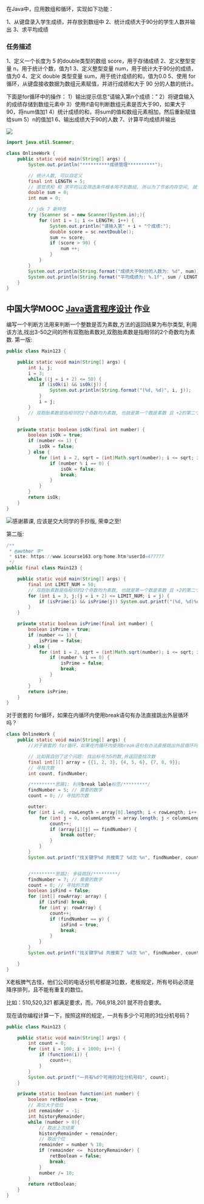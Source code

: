 在Java中，应用数组和循环，实现如下功能：

1、从键盘录入学生成绩，并存放到数组中
2、统计成绩大于90分的学生人数并输出
3、求平均成绩

### 任务描述

1、定义一个长度为 5 的double类型的数组 score，用于存储成绩
2、定义整型变量 n，用于统计个数，值为1
3、定义整型变量 num，用于统计大于90分的成绩，值为0
4、定义 double 类型变量 sum，用于统计成绩的和，值为0.0
5、使用 for 循环，从键盘接收数据为数组元素赋值，并进行成绩和大于 90 分的人数的统计。

下面是for循环中的操作：
1）输出提示信息“请输入第n个成绩：”
2）将键盘输入的成绩存储到数组元素中
3）使用if语句判断数组元素是否大于90，如果大于90，将num值加1
4）统计成绩的和，将sum的值和数组元素相加，然后重新赋值给sum
5）n的值加1
6、输出成绩大于90的人数
7、计算平均成绩并输出

![](https://upload-images.jianshu.io/upload_images/1662509-7dea1f33b157bd88.png?imageMogr2/auto-orient/strip%7CimageView2/2/w/1240)

```java
import java.util.Scanner;

class OnlineWork {
    public static void main(String[] args) {
        System.out.println("**********成绩管理**********");

        // 统计人数, 可以自定义
        final int LENGTH = 5;
        // 感觉求和 和 求平均以及筛选条件根本用不到数组, 所以为了节省内存空间, 就没有用数组了
        double sum = 0;
        int num = 0;

        // jdk 7 新特性
        try (Scanner sc = new Scanner(System.in);){
            for (int i = 1; i <= LENGTH; i++) {
                System.out.println("请输入第" + i + "个成绩:");
                double score = sc.nextDouble();
                sum += score;
                if (score > 90) {
                    num ++;
                }
            }
        }
        System.out.println(String.format("成绩大于90分的人数为: %d", num));
        System.out.println(String.format("平均成绩为: %.1f", sum / LENGTH));
    }
}
```

## 中国大学MOOC  [Java语言程序设计](http://www.icourse163.org/course/ECJTU-1206089803) 作业
编写一个判断方法用来判断一个整数是否为素数,方法的返回结果为布尔类型,
利用该方法,找出3-50之间的所有双胞胎素数对,双胞胎素数是指相邻的2个奇数均为素数.
第一版:

```java
public class Main123 {

	public static void main(String[] args) {
		int i, j;
		i = 3;
		while ((j = i + 2) <= 50) {
			if (isOk(i) && isOk(j)) {
				System.out.println(String.format("(%d, %d)", i, j));
			}
			i = j;
		}
		// 双胞胎素数是指相邻的2个奇数均为素数, 也就是第一个数是素数 且 +2的第二个数也是素数
	}

	private static boolean isOk(final int number) {
		boolean isOk = true;
		if (number <= 1) {
			isOk = false;
		} else {
			for (int i = 2, sqrt = (int)Math.sqrt(number); i <= sqrt; i++) {
				if (number % i == 0) {
					isOk = false;
					break;
				}
			}
		}
		return isOk;
	}
}
```

![感谢慕课, 应该是交大同学的手抄版, 荣幸之至!](https://upload-images.jianshu.io/upload_images/1662509-dd53b62bd6362f66.png?imageMogr2/auto-orient/strip%7CimageView2/2/w/1240)

第二版:

```java
/**
 * @author 李*
 * site: https://www.icourse163.org/home.htm?userId=477777
 */
public final class Main123 {

    public static void main(String[] args) {
    	final int LIMIT_NUM = 50;
    	// 双胞胎素数是指相邻的2个奇数均为素数, 也就是第一个数是素数 且 +2的第二个数也是素数
        for (int i = 3, j;(j = i + 2) <= LIMIT_NUM; i = j) {
            if (isPrime(i) && isPrime(j)) System.out.printf("(%d, %d)%n", i, j);
        }
    }

    private static boolean isPrime(final int number) {
    	boolean isPrime = true;
    	if (number <= 1) {
    		isPrime = false;
    	} else {
    		for (int i = 2, sqrt = (int)Math.sqrt(number); i <= sqrt; i++) {
                if (number % i == 0) {
                	isPrime = false;
                	break;
                }
            }
    	}
        return isPrime;
    }
}
```

对于嵌套的 for循环，如果在内循环内使用break语句有办法直接跳出外层循环吗？

```java
class OnlineWork {
    public static void main(String[] args) {
        //对于嵌套的 for循环，如果在内循环内使用break语句有办法直接跳出外层循环吗？

        // 比如我自创了这个问题: 找出标号为5的数,并返回查找次数
        final int[][] array = {{1, 2, 3}, {4, 5, 6}, {7, 8, 9}};
        // 寻找次数
        int count, findNumber;

        /*********思路1: 利用break lable标签/*********/
        findNumber = 5; // 需要的数字
        count = 0; // 寻找的次数

        outter:
        for (int i =0, rowLength = array[0].length; i < rowLength; i++ ) {
            for (int j = 0, columnLength = array.length; j < columnLength; j++) {
                count++;
                if (array[i][j] == findNumber) {
                    break outter;
                }
            }
        }
        System.out.printf("找关键字%d 共搜索了 %d次 %n", findNumber, count);


        /*********思路2: 多级跳跃/*********/
        findNumber = 7; // 需要的数字
        count = 0; // 寻找的次数
        boolean isFind = false;
        for (int[] rowArray: array) {
            if (isFind) break;
            for (int y: rowArray) {
                count++;
                if (findNumber == y) {
                    isFind = true;
                    break;
                }
            }
        }
        System.out.printf("找关键字%d 共搜索了 %d次 %n", findNumber, count);

    }
}
```

X老板脾气古怪，他们公司的电话分机号都是3位数，老板规定，所有号码必须是降序排列，且不能有重复的数位。

比如：510,520,321 都满足要求，而，766,918,201 就不符合要求。

现在请你编程计算一下，按照这样的规定，一共有多少个可用的3位分机号码？

```java
public class Main123 {

	public static void main(String[] args) {
		int count = 0;
		for (int i = 100; i < 1000; i++) {
			if (function(i)) {
				count++;
			}
		}
		System.out.printf("一共有%d个可用的3位分机号码", count);
	}

	private static boolean function(int number) {
		boolean retBoolean = true;
		// 高位大于低位
		int remainder = -1;
		int historyRemainder;
		while (number > 0){
			// 取出上次结果
			historyRemainder = remainder;
			// 取出个位
			remainder = number % 10;
			if (remainder <=  historyRemainder) {
				retBoolean = false;
				break;
			}
			number /= 10;
		}
		return retBoolean;
	}
}
```
